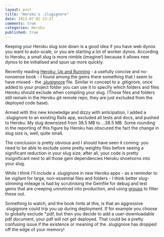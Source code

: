 ```yaml
---
layout: post
title: "Heroku's .slugignore"
date: 2013-07-02 23:27
comments: true
categories: Heroku
published: true
---
```




Keeping your Heroku slug size down is a good idea if you have web dynos you want to auto-scale, or you are starting a lot of worker dynos.  According to Heroku, a small slug is more nimble (imagine!) because it allows new dynos to be initialised and spun up more quickly.

Recently reading [Heroku: Up and Running](http://shop.oreilly.com/product/0636920027409.do) - a usefully concise and no-nonsense book - I found among the gems there something that I seem to have missed - the [.slugignore](https://devcenter.heroku.com/articles/slug-compiler#ignoring-files-with-slugignore) file. Similar in concept to a .gitignore, once added to your project folder you can use it to specify which folders and files Heroku should exclude when compiling your slug. (Those files and folders still remain in the Heroku git remote repo, they are just excluded from the deployed code base).

Armed with this new knowledge and dizzy with anticipation, I added a .slugignore to an existing Rails app, excluded all tests and docs, and pushed to Heroku. My slug downsized from 38.5 MB to ...38.5 MB. Some rounding in the reporting of this figure by Heroku has obscured the fact the change in slug size is, well, quite small. 

The conclusion is pretty obvious and I should have seen it coming: you need to be able to exclude some pretty weighty files before seeing a significant reduction in your slug size; after all, your code is pretty insignificant next to all those gem dependencies Heroku shoehorns into your slug.

While I think I'll include a .slugignore in new Heroku apps - as a reminder to be vigilant for large, non-essential files and folders - I think better slug-slimming mileage is had by scrutinising the Gemfile for debug and test gems that are creeping unnoticed into production, and using [groups](http://bundler.io/v1.3/groups.html) to filter these out.

Something to watch, and the book hints at this, is that an aggressive .slugignore could trip you up during deployment. If for example you choose to globally exclude *.pdf, but then you decide to add a user-downloadable pdf document, your pdf will not get deployed. That could be a pretty confusing issue if the existence or meaning of the .slugignore has dropped off the edge of your memory!